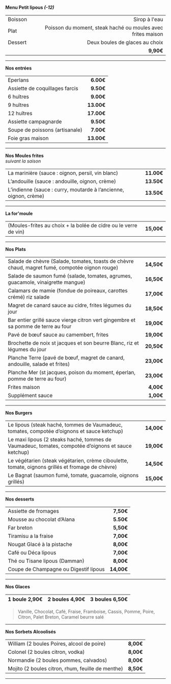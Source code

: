 



**Menu Petit lipous *(-12)***

|         |                                                             |
| :------ | ----------------------------------------------------------: |
| Boisson |                                               Sirop à l'eau |
| Plat    | Poisson du moment, steak haché ou moules avec frites maison |
| Dessert |                              Deux boules de glaces au choix |
|         |                                                   **9,90€** |

---

**Nos entrées**

|                                |            |
| :----------------------------- | ---------: |
| Eperlans                       |  **6.00€** |
| Assiette de coquillages farcis |  **9.50€** |
| 6 huîtres                      |  **9.00€** |
| 9 huîtres                      | **13.00€** |
| 12 huîtres                     | **17.00€** |
| Assiette campagnarde           |  **9.50€** |
| Soupe de poissons (artisanale) |  **7.00€** |
| Foie gras maison               | **13.00€** |


---

**Nos Moules frites**  
*suivant la saison*  

|                                                                  |            |
| :--------------------------------------------------------------- | ---------: |
| La marinière (sauce : oignon, persil, vin blanc)                 | **11.00€** |
| L’andouille (sauce : andouille, oignon, crème)                   | **13.50€** |
| L’indienne (sauce : curry, moutarde à l’ancienne, oignon, crème) | **13.50€** |

---

**La for'moule**  

|                                                                 |            |
| :-------------------------------------------------------------- | ---------: |
| (Moules-frites au choix + la bolée de cidre ou le verre de vin) | **15,00€** |

---

**Nos Plats**  

|                                                                                                |            |
| :--------------------------------------------------------------------------------------------- | ---------: |
| Salade de chèvre (Salade, tomates, toasts de chèvre chaud, magret fumé, compotée oignon rouge) | **14,50€** |
| Salade de saumon fumé (salade, tomates, agrumes, guacamole, vinaigrette mangue)                | **16,50€** |
| Calamars de mamie (fondue de poireaux, carottes crémé) riz salade                              | **17,00€** |
| Magret de canard sauce au cidre, frites  légumes du jour                                       | **18,50€** |
| Bar entier  grillé sauce vierge citron vert gingembre et sa pomme de terre au four             | **19,00€** |
| Pavé de bœuf sauce au camembert, frites                                                        | **19,00€** |
| Brochette de noix st jacques et son beurre Blanc, riz et légumes du jour                       | **20,50€** |
| Planche Terre (pavé de bœuf, magret de canard, andouille, salade et frites)                    | **23,00€** |
| Planche Mer (st jacques, poison du moment, éperlan, pomme de terre au four)                    | **23,00€** |
| Frites maison                                                                                  |  **4,00€** |
| Supplément sauce                                                                               |  **1,00€** |

---

**Nos Burgers**  

|                                                                                                    |            |
| :------------------------------------------------------------------------------------------------- | ---------: |
| Le lipous (steak haché, tommes de Vaumadeuc, tomates, compotée d’oignons et sauce ketchup)         | **14,00€** |
| Le maxi lipous (2 steaks haché, tommes de Vaumadeuc, tomates, compotée d’oignons et sauce ketchup) | **19,00€** |
| Le végétarien (steak végétarien, crème ciboulette, tomate, oignons grillés et fromage de chèvre)   | **14,50€** |
| Le Bagnat (saumon fumé, tomate, guacamole, oignons grillés)                                        | **15,00€** |


---

**Nos desserts**  

|                                       |            |
| :------------------------------------ | ---------: |
| Assiette de fromages                  |  **7,50€** |
| Mousse au chocolat d’Alana            |  **5.50€** |
| Far breton                            |  **5,50€** |
| Tiramisu a la fraise                  |  **7,00€** |
| Nougat Glacé à la pistache            |  **8,00€** |
| Café ou Déca lipous                   |  **7,00€** |
| Thé ou Tisane lipous (Damman)         |  **8,00€** |
| Coupe de Champagne ou Digestif lipous | **14,00€** |

---

**Nos Glaces**  

| 1 boule **2,90€** | 2 boules **4,90€** | 3 boules **6,50€** |
| :---------------: | :----------------: | :----------------: |

>Vanille, Chocolat, Café, Fraise, Framboise, Cassis, Pomme, Poire, Citron,
>Palet Breton, Caramel beurre salé

---

**Nos Sorbets Alcoolisés**  

|                                                   |           |
| :------------------------------------------------ | --------: |
| William  (2 boules Poires, alcool de poire)       | **8,00€** |
| Colonel (2 boules citron, vodka)                  | **8,00€** |
| Normandie (2 boules pommes, calvados)             | **8,00€** |
| Mojito (2 boules citron, rhum, feuille de menthe) | **8,50€** |

---